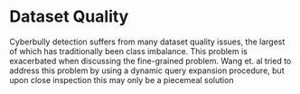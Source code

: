 # Dataset Quality 
Cyberbully detection suffers from many dataset quality issues, the largest of which has traditionally been class imbalance. This problem is exacerbated when discussing the fine-grained problem. Wang et. al tried to address this problem by using a dynamic query expansion procedure, but upon close inspection this may only be a piecemeal solution 